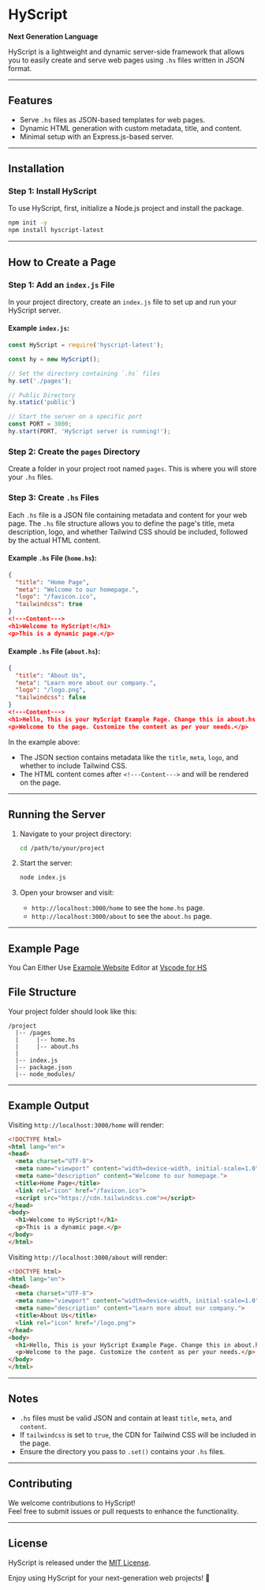 # HyScript  
**Next Generation Language**  

HyScript is a lightweight and dynamic server-side framework that allows you to easily create and serve web pages using `.hs` files written in JSON format.  

---

## Features  
- Serve `.hs` files as JSON-based templates for web pages.  
- Dynamic HTML generation with custom metadata, title, and content.  
- Minimal setup with an Express.js-based server.  

---

## Installation  

### Step 1: Install HyScript  
To use HyScript, first, initialize a Node.js project and install the package.  

```bash  
npm init -y  
npm install hyscript-latest
```  

---

## How to Create a Page  

### Step 1: Add an `index.js` File  
In your project directory, create an `index.js` file to set up and run your HyScript server.  

#### Example `index.js`:
```javascript  
const HyScript = require('hyscript-latest');  

const hy = new HyScript();  

// Set the directory containing `.hs` files  
hy.set('./pages');  

// Public Directory 
hy.static('public')

// Start the server on a specific port  
const PORT = 3000;  
hy.start(PORT, 'HyScript server is running!');  
```  

### Step 2: Create the `pages` Directory  
Create a folder in your project root named `pages`. This is where you will store your `.hs` files.  

### Step 3: Create `.hs` Files  
Each `.hs` file is a JSON file containing metadata and content for your web page. The `.hs` file structure allows you to define the page's title, meta description, logo, and whether Tailwind CSS should be included, followed by the actual HTML content.

#### Example `.hs` File (`home.hs`):

```json
{
  "title": "Home Page",
  "meta": "Welcome to our homepage.",
  "logo": "/favicon.ico",
  "tailwindcss": true
}
<!---Content--->
<h1>Welcome to HyScript!</h1>
<p>This is a dynamic page.</p>
```

#### Example `.hs` File (`about.hs`):

```json
{
  "title": "About Us",
  "meta": "Learn more about our company.",
  "logo": "/logo.png",
  "tailwindcss": false
}
<!---Content--->
<h1>Hello, This is your HyScript Example Page. Change this in about.hs!</h1>
<p>Welcome to the page. Customize the content as per your needs.</p>
```

In the example above:
- The JSON section contains metadata like the `title`, `meta`, `logo`, and whether to include Tailwind CSS.
- The HTML content comes after `<!---Content--->` and will be rendered on the page.

---

## Running the Server  

1. Navigate to your project directory:  
   ```bash  
   cd /path/to/your/project  
   ```  

2. Start the server:  
   ```bash  
   node index.js  
   ```  

3. Open your browser and visit:  
   - `http://localhost:3000/home` to see the `home.hs` page.  
   - `http://localhost:3000/about` to see the `about.hs` page.  

---

## Example Page

You Can Either Use [Example Website](https://github.com/hydren-dev/Example-HyScript) 
Editor at [Vscode for HS](https://hydren-dev.github.io/editor/hs)

## File Structure  

Your project folder should look like this:  

```
/project
  |-- /pages
  |     |-- home.hs
  |     |-- about.hs
  |
  |-- index.js
  |-- package.json
  |-- node_modules/
```  

---

## Example Output  

Visiting `http://localhost:3000/home` will render:  

```html  
<!DOCTYPE html>  
<html lang="en">  
<head>  
  <meta charset="UTF-8">  
  <meta name="viewport" content="width=device-width, initial-scale=1.0">  
  <meta name="description" content="Welcome to our homepage.">  
  <title>Home Page</title>  
  <link rel="icon" href="/favicon.ico">  
  <script src="https://cdn.tailwindcss.com"></script>  
</head>  
<body>  
  <h1>Welcome to HyScript!</h1>  
  <p>This is a dynamic page.</p>  
</body>  
</html>  
```  

Visiting `http://localhost:3000/about` will render:

```html  
<!DOCTYPE html>  
<html lang="en">  
<head>  
  <meta charset="UTF-8">  
  <meta name="viewport" content="width=device-width, initial-scale=1.0">  
  <meta name="description" content="Learn more about our company.">  
  <title>About Us</title>  
  <link rel="icon" href="/logo.png">  
</head>  
<body>  
  <h1>Hello, This is your HyScript Example Page. Change this in about.hs!</h1>  
  <p>Welcome to the page. Customize the content as per your needs.</p>  
</body>  
</html>  
```  

---

## Notes  
- `.hs` files must be valid JSON and contain at least `title`, `meta`, and `content`.  
- If `tailwindcss` is set to `true`, the CDN for Tailwind CSS will be included in the page.  
- Ensure the directory you pass to `.set()` contains your `.hs` files.  

---

## Contributing  
We welcome contributions to HyScript!  
Feel free to submit issues or pull requests to enhance the functionality.  

---

## License  
HyScript is released under the [MIT License](LICENSE).  

Enjoy using HyScript for your next-generation web projects! 🚀  

